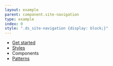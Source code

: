 ```yaml
---
layout: example
parent: component.site-navigation
type: example
index: 0
style: ".ds_site-navigation {display: block;}"
---
```


<nav class="ds_site-navigation">
    <ul class="ds_site-navigation__list">
        <li class="ds_site-navigation__item">
            <a href="#" class="ds_site-navigation__link">
                Get started
            </a>
        </li>
        <li class="ds_site-navigation__item">
            <a href="#" class="ds_site-navigation__link">
                Styles
            </a>
        </li>
        <li class="ds_site-navigation__item">
            <span class="ds_site-navigation__link  ds_current">
                Components
            </span>
        </li>
        <li class="ds_site-navigation__item">
            <a href="#" class="ds_site-navigation__link">
                Patterns
            </a>
        </li>
    </ul>
</nav>
